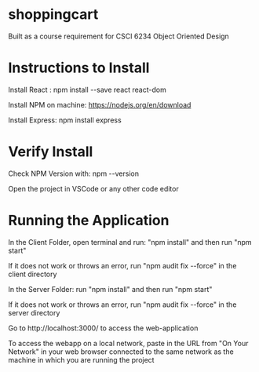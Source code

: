 # shoppingcart
Built as a course requirement for CSCI 6234 Object Oriented Design

# Instructions to Install

Install React : npm install --save react react-dom

Install NPM on machine: https://nodejs.org/en/download

Install Express: npm install express

# Verify Install

Check NPM Version with: npm --version

Open the project in VSCode or any other code editor

# Running the Application

In the Client Folder, open terminal and run: "npm install" and then run "npm start"

If it does not work or throws an error, run "npm audit fix --force" in the client directory

In the Server Folder: run "npm install" and then run "npm start"

If it does not work or throws an error, run "npm audit fix --force" in the server directory

Go to http://localhost:3000/ to access the web-application

To access the webapp on a local network, paste in the URL from "On Your Network" in your web browser connected to the same network as the machine in which you are running the project
